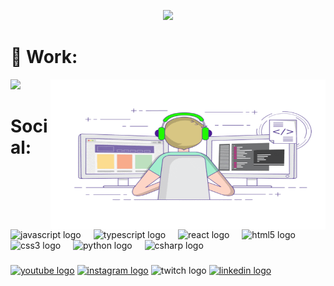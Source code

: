 <p align="center">
<!--   <a href="https://github.com/DenverCoder1/readme-typing-svg"> -->
    <img src="https://readme-typing-svg.herokuapp.com?font=Jacquarda+Bastarda+9+&pause=1000&color=F70000&center=true&vCenter=true&width=435&lines=Hii++I+%F0%9F%91%8Bam+Harsh+Maurya...;Computer+Science+Student+%F0%9F%91%A8%E2%80%8D%F0%9F%8E%93...;Nice+To+Meet+You%F0%9F%95%B5%EF%B8%8F%E2%80%8D%E2%99%80%EF%B8%8F...&center=true"></a></p>
		
# 🤖 Work:
![](https://github-readme-stats.vercel.app/api/top-langs/?username=thepiratekumarno&theme=radical&border=false&include_all_commits=true&count_private=true&layout=compact)
<img align="right" height="240" width="440" src="https://raw.githubusercontent.com/mikonoid/mikonoid/main/images/gifs/coder3.gif" />
<br/>
# Social:
<div align="left">
  <img src="https://cdn.jsdelivr.net/gh/devicons/devicon/icons/javascript/javascript-original.svg" height="30" alt="javascript logo"  />
  <img width="12" />
  <img src="https://cdn.jsdelivr.net/gh/devicons/devicon/icons/typescript/typescript-original.svg" height="30" alt="typescript logo"  />
  <img width="12" />
  <img src="https://cdn.jsdelivr.net/gh/devicons/devicon/icons/react/react-original.svg" height="30" alt="react logo"  />
  <img width="12" />
  <img src="https://cdn.jsdelivr.net/gh/devicons/devicon/icons/html5/html5-original.svg" height="30" alt="html5 logo"  />
  <img width="12" />
  <img src="https://cdn.jsdelivr.net/gh/devicons/devicon/icons/css3/css3-original.svg" height="30" alt="css3 logo"  />
  <img width="12" />
  <img src="https://cdn.jsdelivr.net/gh/devicons/devicon/icons/python/python-original.svg" height="30" alt="python logo"  />
  <img width="12" />
  <img src="https://cdn.jsdelivr.net/gh/devicons/devicon/icons/csharp/csharp-original.svg" height="30" alt="csharp logo"  />
</div>

###

<div align="left">
<a href="https://youtube.com/@Hacknew499">
  <img src="https://img.shields.io/static/v1?message=Youtube&logo=youtube&label=&color=FF0000&logoColor=white&labelColor=&style=for-the-badge" height="35" alt="youtube logo"  /></a>
<a href="https://instagram.com/harsh156_">
  <img src="https://img.shields.io/static/v1?message=Instagram&logo=instagram&label=&color=E4405F&logoColor=white&labelColor=&style=for-the-badge" height="35" alt="instagram logo"  /></a>
  <img src="https://img.shields.io/static/v1?message=Twitch&logo=twitch&label=&color=9146FF&logoColor=white&labelColor=&style=for-the-badge" height="35" alt="twitch logo"  />
<a href="https://www.linkedin.com/in/harsh-maurya-809a95291">
  <img src="https://img.shields.io/static/v1?message=LinkedIn&logo=linkedin&label=&color=0077B5&logoColor=white&labelColor=&style=for-the-badge" height="35" alt="linkedin logo"  /></a>
</div>

###
